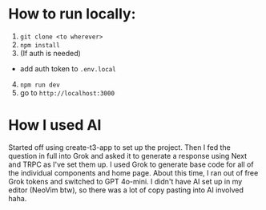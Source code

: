 # How to run locally:
1. `git clone <to wherever>`
2. `npm install`
3. (If auth is needed)
  - add auth token to `.env.local`
4. `npm run dev`
5. go to `http://localhost:3000`

# How I used AI 
Started off using create-t3-app to set up the project.
Then I fed the question in full into Grok and asked it to generate a response using Next and TRPC as I've set them up.
I used Grok to generate base code for all of the individual components and home page.
About this time, I ran out of free Grok tokens and switched to GPT 4o-mini.
I didn't have AI set up in my editor (NeoVim btw), so there was a lot of copy pasting into AI involved haha.
